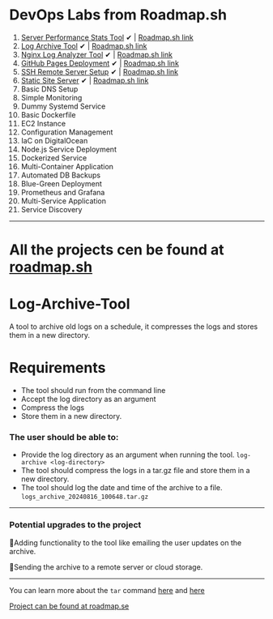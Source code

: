 # DevOps Labs from Roadmap.sh 



1. [Server Performance Stats Tool](https://github.com/madebydawid/devops-labs/tree/main/server-performance-stats) ✔   |  [Roadmap.sh link](https://roadmap.sh/projects/server-stats)
2. [Log Archive Tool](https://github.com/madebydawid/Log-Archive-Tool) ✔ | [Roadmap.sh link](https://roadmap.sh/projects/log-archive-tool)
3. [Nginx Log Analyzer Tool](https://github.com/madebydawid/nginx-log-analyzer)  ✔ | [Roadmap.sh link](https://roadmap.sh/projects/nginx-log-analyser)
4. [GitHub Pages Deployment](https://github.com/madebydawid/gh-deployment-workflow)  ✔ | [Roadmap.sh link](https://roadmap.sh/projects/github-actions-deployment-workflow)
5. [SSH Remote Server Setup](https://github.com/madebydawid/ssh-remote-server-setup)  ✔ | [Roadmap.sh link](https://roadmap.sh/projects/ssh-remote-server-setup)
6. [Static Site Server](https://github.com/madebydawid/static-site-server)  ✔ | [Roadmap.sh link](https://roadmap.sh/projects/static-site-server)
7. Basic DNS Setup
8. Simple Monitoring
9. Dummy Systemd Service
10. Basic Dockerfile
11. EC2 Instance
12. Configuration Management
13. IaC on DigitalOcean
14. Node.js Service Deployment
15. Dockerized Service
16. Multi-Container Application
17. Automated DB Backups
18. Blue-Green Deployment
19. Prometheus and Grafana
20. Multi-Service Application
21. Service Discovery

---

All the projects cen be found at [roadmap.sh](https://roadmap.sh/devops/projects)
=======
# Log-Archive-Tool
A tool to archive old logs on a schedule, it compresses the logs and stores them in a new directory.

# Requirements
- The tool should run from the command line
- Accept the log directory as an argument
- Compress the logs
- Store them in a new directory.

### The user should be able to:

- Provide the log directory as an argument when running the tool.
`log-archive <log-directory>`
- The tool should compress the logs in a tar.gz file and store them in a new directory.
- The tool should log the date and time of the archive to a file.
`logs_archive_20240816_100648.tar.gz`

---


### Potential upgrades to the project

📌Adding functionality to the tool like emailing the user updates on the archive.

📌Sending the archive to a remote server or cloud storage.

---

You can learn more about the `tar` command [here](https://www.gnu.org/software/tar/manual/tar.html) and [here](https://linuxize.com/post/how-to-extract-unzip-tar-gz-file/)

[Project can be found at roadmap.se](https://roadmap.sh/projects/log-archive-tool)
